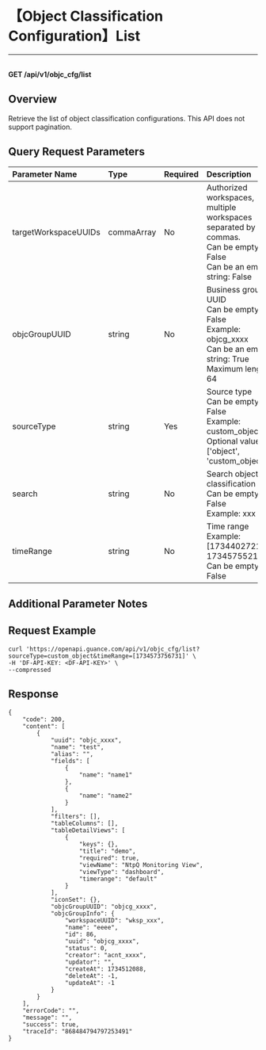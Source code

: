 # 【Object Classification Configuration】List

---

<br />**GET /api/v1/objc_cfg/list**

## Overview
Retrieve the list of object classification configurations. This API does not support pagination.

## Query Request Parameters

| Parameter Name           | Type        | Required | Description                                                                 |
|:---------------------|:----------|:-------|:---------------------------------------------------------------------------|
| targetWorkspaceUUIDs  | commaArray | No    | Authorized workspaces, multiple workspaces separated by commas.<br>Can be empty: False <br>Can be an empty string: False <br> |
| objcGroupUUID         | string     | No    | Business group UUID<br>Can be empty: False <br>Example: objcg_xxxx <br>Can be an empty string: True <br>Maximum length: 64 <br> |
| sourceType            | string     | Yes   | Source type<br>Can be empty: False <br>Example: custom_object <br>Optional values: ['object', 'custom_object'] <br> |
| search                | string     | No    | Search object classification name<br>Can be empty: False <br>Example: xxx <br> |
| timeRange             | string     | No    | Time range<br>Example: [1734402721237, 1734575521237] <br>Can be empty: False <br> |

## Additional Parameter Notes



## Request Example
```shell
curl 'https://openapi.guance.com/api/v1/objc_cfg/list?sourceType=custom_object&timeRange=[1734573756731]' \
-H 'DF-API-KEY: <DF-API-KEY>' \
--compressed
```



## Response
```shell
{
    "code": 200,
    "content": [
        {
            "uuid": "objc_xxxx",
            "name": "test",
            "alias": "",
            "fields": [
                {
                    "name": "name1"
                },
                {
                    "name": "name2"
                }
            ],
            "filters": [],
            "tableColumns": [],
            "tableDetailViews": [
                {
                    "keys": {},
                    "title": "demo",
                    "required": true,
                    "viewName": "NtpQ Monitoring View",
                    "viewType": "dashboard",
                    "timerange": "default"
                }
            ],
            "iconSet": {},
            "objcGroupUUID": "objcg_xxxx",
            "objcGroupInfo": {
                "workspaceUUID": "wksp_xxx",
                "name": "eeee",
                "id": 86,
                "uuid": "objcg_xxxx",
                "status": 0,
                "creator": "acnt_xxxx",
                "updator": "",
                "createAt": 1734512088,
                "deleteAt": -1,
                "updateAt": -1
            }
        }
    ],
    "errorCode": "",
    "message": "",
    "success": true,
    "traceId": "868484794797253491"
} 
```